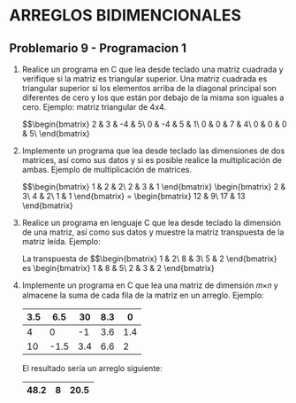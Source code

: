 # ARREGLOS BIDIMENCIONALES
## Problemario 9 - Programacion 1

 1. Realice un programa en C que lea desde teclado una matriz cuadrada y verifique si la matriz es triangular superior. Una matriz cuadrada es triangular superior si los elementos arriba de la diagonal principal son diferentes de cero y los que están por debajo de la misma son iguales a cero.
Ejemplo: matriz triangular de 4x4.

	$$\begin{bmatrix}
	2 & 3 & -4 & 5\\ 
	0 & -4 & 5 & 1\\ 
	0 & 0 & 7 & 4\\ 
	0 & 0 & 0 & 5\\
	\end{bmatrix}

2. Implemente un programa que lea desde teclado las dimensiones de dos matrices, así como sus datos y si es posible realice la multiplicación de ambas. Ejemplo de multiplicación de matrices.

	$$\begin{bmatrix}
	1 & 2 & 2\\ 
	2 & 3 & 1
	\end{bmatrix} \begin{bmatrix}
	2 & 3\\ 
	4 & 2\\ 
	1 & 1
	\end{bmatrix} = \begin{bmatrix}
	12 & 9\\ 
	17 & 13
	\end{bmatrix}

3. Realice un programa en lenguaje C que lea desde teclado la dimensión de una matriz, así como sus datos y muestre la matriz transpuesta de la matriz leída.
Ejemplo:

	La transpuesta de $$\begin{bmatrix}
	1 & 2\\ 
	8 & 3\\ 
	5 & 2
	\end{bmatrix} es \begin{bmatrix}
	1 & 8 & 5\\ 
	2 & 3 & 2
	\end{bmatrix}

4. Implemente un programa en C que lea una matriz de dimensión 𝑚×𝑛 y almacene la suma de cada fila de la matriz en un arreglo. 
Ejemplo:

	|3.5| 6.5 | 30 |8.3| 0 |
	|---|---|---|---|---|
	| 4 | 0 | -1 |3.6 |1.4|
	|10|-1.5|3.4|6.6|2|

	El resultado sería un arreglo siguiente:

	|48.2| 8 |20.5|
	|---|---|---|

